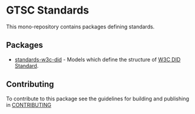 # GTSC Standards

This mono-repository contains packages defining standards.

## Packages

- [standards-w3c-did](packages/standards-w3c-did/README.md) - Models which define the structure of [W3C DID Standard](https://www.w3.org/TR/did-core/).

## Contributing

To contribute to this package see the guidelines for building and publishing in [CONTRIBUTING](./CONTRIBUTING.md)
